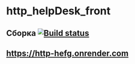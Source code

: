 # http_helpDesk_front

## Сборка [![Build status](https://ci.appveyor.com/api/projects/status/v6hykfnqfpmodveo/branch/main?svg=true)](https://ci.appveyor.com/project/ElenaKareva/http-helpdesk-front/branch/main)

## https://http-hefg.onrender.com
